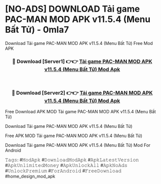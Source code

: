 # [NO-ADS] DOWNLOAD Tải game PAC-MAN MOD APK v11.5.4 (Menu Bất Tử) - 0mla7
Download Tải game PAC-MAN MOD APK v11.5.4 (Menu Bất Tử) Free Mod APK

<div align="center">
<h3>🔴 Download [Server1] 👉👉 <a href="https://apk-comot.site?title=Tải_game_PAC-MAN_MOD_APK_v11.5.4_(Menu_Bất_Tử)">Tải game PAC-MAN MOD APK v11.5.4 (Menu Bất Tử) Mod Apk</a></h3><br>

<h3>🔴 Download [Server2] 👉👉 <a href="https://apk-comot.site?title=Tải_game_PAC-MAN_MOD_APK_v11.5.4_(Menu_Bất_Tử)">Tải game PAC-MAN MOD APK v11.5.4 (Menu Bất Tử) Mod Apk</a></h3>
</div>


Free Download APK MOD Tải game PAC-MAN MOD APK v11.5.4 (Menu Bất Tử)

Download Tải game PAC-MAN MOD APK v11.5.4 (Menu Bất Tử) 

Free APK MOD Tải game PAC-MAN MOD APK v11.5.4 (Menu Bất Tử) 

Download Tải game PAC-MAN MOD APK v11.5.4 (Menu Bất Tử) Mod For Android

𝚃𝚊𝚐𝚜: #𝙼𝚘𝚍𝙰𝚙𝚔 #𝙳𝚘𝚠𝚗𝚕𝚘𝚊𝚍𝙼𝚘𝚍𝙰𝚙𝚔 #𝙰𝚙𝚔𝙻𝚊𝚝𝚎𝚜𝚝𝚅𝚎𝚛𝚜𝚒𝚘𝚗 #𝙰𝚙𝚔𝚄𝚗𝚕𝚒𝚖𝚒𝚝𝚎𝚍𝙼𝚘𝚗𝚎𝚢 #𝙰𝚙𝚔𝚄𝚗𝚕𝚘𝚌𝚔𝙰𝚕𝚕 #𝙰𝚙𝚔𝙽𝚘𝙰𝚍𝚜 #𝚄𝚗𝚕𝚘𝚌𝚔𝙿𝚛𝚎𝚖𝚒𝚞𝚖 #𝙵𝚘𝚛𝙰𝚗𝚍𝚛𝚘𝚒𝚍 #𝙵𝚛𝚎𝚎𝙳𝚘𝚠𝚗𝚕𝚘𝚊𝚍 #home_design_mod_apk